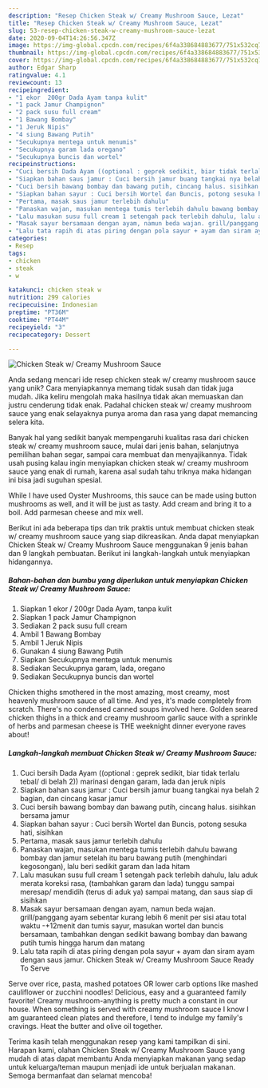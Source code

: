 ```yaml
---
description: "Resep Chicken Steak w/ Creamy Mushroom Sauce, Lezat"
title: "Resep Chicken Steak w/ Creamy Mushroom Sauce, Lezat"
slug: 53-resep-chicken-steak-w-creamy-mushroom-sauce-lezat
date: 2020-09-04T14:26:56.347Z
image: https://img-global.cpcdn.com/recipes/6f4a338684883677/751x532cq70/chicken-steak-w-creamy-mushroom-sauce-foto-resep-utama.jpg
thumbnail: https://img-global.cpcdn.com/recipes/6f4a338684883677/751x532cq70/chicken-steak-w-creamy-mushroom-sauce-foto-resep-utama.jpg
cover: https://img-global.cpcdn.com/recipes/6f4a338684883677/751x532cq70/chicken-steak-w-creamy-mushroom-sauce-foto-resep-utama.jpg
author: Edgar Sharp
ratingvalue: 4.1
reviewcount: 13
recipeingredient:
- "1 ekor  200gr Dada Ayam tanpa kulit"
- "1 pack Jamur Champignon"
- "2 pack susu full cream"
- "1 Bawang Bombay"
- "1 Jeruk Nipis"
- "4 siung Bawang Putih"
- "Secukupnya mentega untuk menumis"
- "Secukupnya garam lada oregano"
- "Secukupnya buncis dan wortel"
recipeinstructions:
- "Cuci bersih Dada Ayam ((optional : geprek sedikit, biar tidak terlalu tebal/ di belah 2)) marinasi dengan garam, lada dan jeruk nipis"
- "Siapkan bahan saus jamur : Cuci bersih jamur buang tangkai nya belah 2 bagian, dan cincang kasar jamur"
- "Cuci bersih bawang bombay dan bawang putih, cincang halus. sisihkan bersama jamur"
- "Siapkan bahan sayur : Cuci bersih Wortel dan Buncis, potong sesuka hati, sisihkan"
- "Pertama, masak saus jamur terlebih dahulu"
- "Panaskan wajan, masukan mentega tumis terlebih dahulu bawang bombay dan jamur setelah itu baru bawang putih (menghindari kegosongan), lalu beri sedikit garam dan lada hitam"
- "Lalu masukan susu full cream 1 setengah pack terlebih dahulu, lalu aduk merata koreksi rasa, (tambahkan garam dan lada) tunggu sampai meresap/ mendidih (terus di aduk ya) sampai matang, dan saus siap di sisihkan"
- "Masak sayur bersamaan dengan ayam, namun beda wajan. grill/panggang ayam sebentar kurang lebih 6 menit per sisi atau total waktu -+12menit dan tumis sayur, masukan wortel dan buncis bersamaan, tambahkan dengan sedikit bawang bombay dan bawang putih tumis hingga harum dan matang"
- "Lalu tata rapih di atas piring dengan pola sayur + ayam dan siram ayam dengan saus jamur. Chicken Steak w/ Creamy Mushroom Sauce Ready To Serve"
categories:
- Resep
tags:
- chicken
- steak
- w

katakunci: chicken steak w 
nutrition: 299 calories
recipecuisine: Indonesian
preptime: "PT36M"
cooktime: "PT44M"
recipeyield: "3"
recipecategory: Dessert

---
```



![Chicken Steak w/ Creamy Mushroom Sauce](https://img-global.cpcdn.com/recipes/6f4a338684883677/751x532cq70/chicken-steak-w-creamy-mushroom-sauce-foto-resep-utama.jpg)

Anda sedang mencari ide resep chicken steak w/ creamy mushroom sauce yang unik? Cara menyiapkannya memang tidak susah dan tidak juga mudah. Jika keliru mengolah maka hasilnya tidak akan memuaskan dan justru cenderung tidak enak. Padahal chicken steak w/ creamy mushroom sauce yang enak selayaknya punya aroma dan rasa yang dapat memancing selera kita.

Banyak hal yang sedikit banyak mempengaruhi kualitas rasa dari chicken steak w/ creamy mushroom sauce, mulai dari jenis bahan, selanjutnya pemilihan bahan segar, sampai cara membuat dan menyajikannya. Tidak usah pusing kalau ingin menyiapkan chicken steak w/ creamy mushroom sauce yang enak di rumah, karena asal sudah tahu triknya maka hidangan ini bisa jadi suguhan spesial.

While I have used Oyster Mushrooms, this sauce can be made using button mushrooms as well, and it will be just as tasty. Add cream and bring it to a boil. Add parmesan cheese and mix well.


Berikut ini ada beberapa tips dan trik praktis untuk membuat chicken steak w/ creamy mushroom sauce yang siap dikreasikan. Anda dapat menyiapkan Chicken Steak w/ Creamy Mushroom Sauce menggunakan 9 jenis bahan dan 9 langkah pembuatan. Berikut ini langkah-langkah untuk menyiapkan hidangannya.

<!--inarticleads1-->

##### Bahan-bahan dan bumbu yang diperlukan untuk menyiapkan Chicken Steak w/ Creamy Mushroom Sauce:

1. Siapkan 1 ekor / 200gr Dada Ayam, tanpa kulit
1. Siapkan 1 pack Jamur Champignon
1. Sediakan 2 pack susu full cream
1. Ambil 1 Bawang Bombay
1. Ambil 1 Jeruk Nipis
1. Gunakan 4 siung Bawang Putih
1. Siapkan Secukupnya mentega untuk menumis
1. Sediakan Secukupnya garam, lada, oregano
1. Sediakan Secukupnya buncis dan wortel


Chicken thighs smothered in the most amazing, most creamy, most heavenly mushroom sauce of all time. And yes, it&#39;s made completely from scratch. There&#39;s no condensed canned soups involved here. Golden seared chicken thighs in a thick and creamy mushroom garlic sauce with a sprinkle of herbs and parmesan cheese is THE weeknight dinner everyone raves about! 

<!--inarticleads2-->

##### Langkah-langkah membuat Chicken Steak w/ Creamy Mushroom Sauce:

1. Cuci bersih Dada Ayam ((optional : geprek sedikit, biar tidak terlalu tebal/ di belah 2)) marinasi dengan garam, lada dan jeruk nipis
1. Siapkan bahan saus jamur : Cuci bersih jamur buang tangkai nya belah 2 bagian, dan cincang kasar jamur
1. Cuci bersih bawang bombay dan bawang putih, cincang halus. sisihkan bersama jamur
1. Siapkan bahan sayur : Cuci bersih Wortel dan Buncis, potong sesuka hati, sisihkan
1. Pertama, masak saus jamur terlebih dahulu
1. Panaskan wajan, masukan mentega tumis terlebih dahulu bawang bombay dan jamur setelah itu baru bawang putih (menghindari kegosongan), lalu beri sedikit garam dan lada hitam
1. Lalu masukan susu full cream 1 setengah pack terlebih dahulu, lalu aduk merata koreksi rasa, (tambahkan garam dan lada) tunggu sampai meresap/ mendidih (terus di aduk ya) sampai matang, dan saus siap di sisihkan
1. Masak sayur bersamaan dengan ayam, namun beda wajan. grill/panggang ayam sebentar kurang lebih 6 menit per sisi atau total waktu -+12menit dan tumis sayur, masukan wortel dan buncis bersamaan, tambahkan dengan sedikit bawang bombay dan bawang putih tumis hingga harum dan matang
1. Lalu tata rapih di atas piring dengan pola sayur + ayam dan siram ayam dengan saus jamur. Chicken Steak w/ Creamy Mushroom Sauce Ready To Serve


Serve over rice, pasta, mashed potatoes OR lower carb options like mashed cauliflower or zucchini noodles! Delicious, easy and a guaranteed family favorite! Creamy mushroom-anything is pretty much a constant in our house. When something is served with creamy mushroom sauce I know I am guaranteed clean plates and therefore, I tend to indulge my family&#39;s cravings. Heat the butter and olive oil together. 

Terima kasih telah menggunakan resep yang kami tampilkan di sini. Harapan kami, olahan Chicken Steak w/ Creamy Mushroom Sauce yang mudah di atas dapat membantu Anda menyiapkan makanan yang sedap untuk keluarga/teman maupun menjadi ide untuk berjualan makanan. Semoga bermanfaat dan selamat mencoba!
